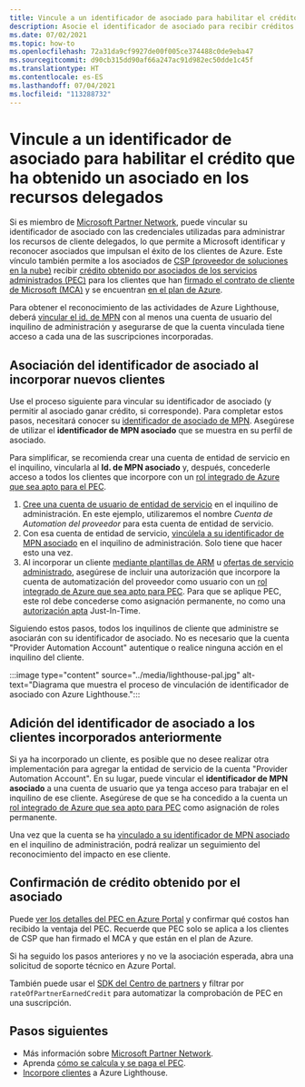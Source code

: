 ```yaml
---
title: Vincule a un identificador de asociado para habilitar el crédito que ha obtenido un asociado en los recursos delegados
description: Asocie el identificador de asociado para recibir créditos obtenidos por el asociado (PEC) en los recursos de cliente que administra a través de Azure Lighthouse.
ms.date: 07/02/2021
ms.topic: how-to
ms.openlocfilehash: 72a31da9cf9927de00f005ce374488c0de9eba47
ms.sourcegitcommit: d90cb315dd90af66a247ac91d982ec50dde1c45f
ms.translationtype: HT
ms.contentlocale: es-ES
ms.lasthandoff: 07/04/2021
ms.locfileid: "113288732"
---
```

# <a name="link-your-partner-id-to-track-your-impact-on-delegated-resources"></a>Vincule a un identificador de asociado para habilitar el crédito que ha obtenido un asociado en los recursos delegados 

Si es miembro de [Microsoft Partner Network](https://partner.microsoft.com/), puede vincular su identificador de asociado con las credenciales utilizadas para administrar los recursos de cliente delegados, lo que permite a Microsoft identificar y reconocer asociados que impulsan el éxito de los clientes de Azure. Este vínculo también permite a los asociados de [CSP (proveedor de soluciones en la nube)](/partner-center/csp-overview) recibir [crédito obtenido por asociados de los servicios administrados (PEC)](/partner-center/partner-earned-credit) para los clientes que han [firmado el contrato de cliente de Microsoft (MCA)](/partner-center/confirm-customer-agreement) y se encuentran [ en el plan de Azure](/partner-center/azure-plan-get-started).

Para obtener el reconocimiento de las actividades de Azure Lighthouse, deberá [vincular el id. de MPN](../../cost-management-billing/manage/link-partner-id.md) con al menos una cuenta de usuario del inquilino de administración y asegurarse de que la cuenta vinculada tiene acceso a cada una de las suscripciones incorporadas.

## <a name="associate-your-partner-id-when-you-onboard-new-customers"></a>Asociación del identificador de asociado al incorporar nuevos clientes

Use el proceso siguiente para vincular su identificador de asociado (y permitir al asociado ganar crédito, si corresponde). Para completar estos pasos, necesitará conocer su [identificador de asociado de MPN](/partner-center/partner-center-account-setup#locate-your-mpn-id). Asegúrese de utilizar el **identificador de MPN asociado** que se muestra en su perfil de asociado.

Para simplificar, se recomienda crear una cuenta de entidad de servicio en el inquilino, vincularla al **Id. de MPN asociado** y, después, concederle acceso a todos los clientes que incorpore con un [rol integrado de Azure que sea apto para el PEC](/partner-center/azure-roles-perms-pec).

1. [Cree una cuenta de usuario de entidad de servicio](../../active-directory/develop/howto-authenticate-service-principal-powershell.md) en el inquilino de administración. En este ejemplo, utilizaremos el nombre *Cuenta de Automation del proveedor* para esta cuenta de entidad de servicio.
1. Con esa cuenta de entidad de servicio, [vincúlela a su identificador de MPN asociado](../../cost-management-billing/manage/link-partner-id.md#link-to-a-partner-id) en el inquilino de administración. Solo tiene que hacer esto una vez.
1. Al incorporar un cliente [mediante plantillas de ARM](onboard-customer.md) u [ofertas de servicio administrado](publish-managed-services-offers.md), asegúrese de incluir una autorización que incorpore la cuenta de automatización del proveedor como usuario con un [rol integrado de Azure que sea apto para PEC](/partner-center/azure-roles-perms-pec). Para que se aplique PEC, este rol debe concederse como asignación permanente, no como una [autorización apta](create-eligible-authorizations.md) Just-In-Time.

Siguiendo estos pasos, todos los inquilinos de cliente que administre se asociarán con su identificador de asociado. No es necesario que la cuenta "Provider Automation Account" autentique o realice ninguna acción en el inquilino del cliente.

:::image type="content" source="../media/lighthouse-pal.jpg" alt-text="Diagrama que muestra el proceso de vinculación de identificador de asociado con Azure Lighthouse.":::

## <a name="add-your-partner-id-to-previously-onboarded-customers"></a>Adición del identificador de asociado a los clientes incorporados anteriormente

Si ya ha incorporado un cliente, es posible que no desee realizar otra implementación para agregar la entidad de servicio de la cuenta "Provider Automation Account". En su lugar, puede vincular el **identificador de MPN asociado** a una cuenta de usuario que ya tenga acceso para trabajar en el inquilino de ese cliente. Asegúrese de que se ha concedido a la cuenta un [rol integrado de Azure que sea apto para PEC](/partner-center/azure-roles-perms-pec) como asignación de roles permanente.

Una vez que la cuenta se ha [vinculado a su identificador de MPN asociado](../../cost-management-billing/manage/link-partner-id.md#link-to-a-partner-id) en el inquilino de administración, podrá realizar un seguimiento del reconocimiento del impacto en ese cliente.

## <a name="confirm-partner-earned-credit"></a>Confirmación de crédito obtenido por el asociado

Puede [ver los detalles del PEC en Azure Portal](/partner-center/partner-earned-credit-explanation#azure-cost-management) y confirmar qué costos han recibido la ventaja del PEC. Recuerde que PEC solo se aplica a los clientes de CSP que han firmado el MCA y que están en el plan de Azure.

Si ha seguido los pasos anteriores y no ve la asociación esperada, abra una solicitud de soporte técnico en Azure Portal.

También puede usar el [SDK del Centro de partners](/partner-center/develop/get-invoice-unbilled-consumption-lineitems) y filtrar por `rateOfPartnerEarnedCredit` para automatizar la comprobación de PEC en una suscripción.

## <a name="next-steps"></a>Pasos siguientes

- Más información sobre [Microsoft Partner Network](/partner-center/mpn-overview).
- Aprenda [cómo se calcula y se paga el PEC](/partner-center/partner-earned-credit-explanation).
- [Incorpore clientes](onboard-customer.md) a Azure Lighthouse.